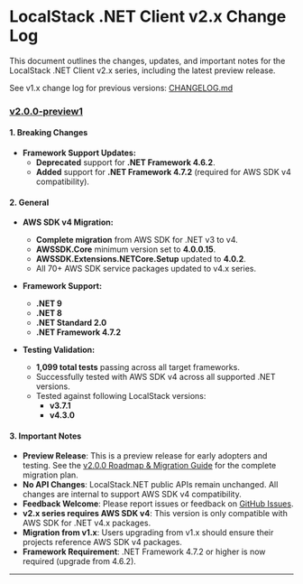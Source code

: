 # LocalStack .NET Client v2.x Change Log

This document outlines the changes, updates, and important notes for the LocalStack .NET Client v2.x series, including the latest preview release.

See v1.x change log for previous versions: [CHANGELOG.md](https://github.com/localstack-dotnet/localstack-dotnet-client/blob/sdkv3-lts/CHANGELOG.md)

### [v2.0.0-preview1](https://github.com/localstack-dotnet/localstack-dotnet-client/releases/tag/v2.0.0-preview1)

#### 1. Breaking Changes

- **Framework Support Updates:**
  - **Deprecated** support for **.NET Framework 4.6.2**.
  - **Added** support for **.NET Framework 4.7.2** (required for AWS SDK v4 compatibility).

#### 2. General

- **AWS SDK v4 Migration:**
  - **Complete migration** from AWS SDK for .NET v3 to v4.
  - **AWSSDK.Core** minimum version set to **4.0.0.15**.
  - **AWSSDK.Extensions.NETCore.Setup** updated to **4.0.2**.
  - All 70+ AWS SDK service packages updated to v4.x series.

- **Framework Support:**
  - **.NET 9**
  - **.NET 8**  
  - **.NET Standard 2.0**
  - **.NET Framework 4.7.2**

- **Testing Validation:**
  - **1,099 total tests** passing across all target frameworks.
  - Successfully tested with AWS SDK v4 across all supported .NET versions.
  - Tested against following LocalStack versions:
    - **v3.7.1**
    - **v4.3.0**

#### 3. Important Notes

- **Preview Release**: This is a preview release for early adopters and testing. See the [v2.0.0 Roadmap & Migration Guide](https://github.com/localstack-dotnet/localstack-dotnet-client/discussions/45) for the complete migration plan.
- **No API Changes**: LocalStack.NET public APIs remain unchanged. All changes are internal to support AWS SDK v4 compatibility.
- **Feedback Welcome**: Please report issues or feedback on [GitHub Issues](https://github.com/localstack-dotnet/localstack-dotnet-client/issues).
- **v2.x series requires AWS SDK v4**: This version is only compatible with AWS SDK for .NET v4.x packages.
- **Migration from v1.x**: Users upgrading from v1.x should ensure their projects reference AWS SDK v4 packages.
- **Framework Requirement**: .NET Framework 4.7.2 or higher is now required (upgrade from 4.6.2).

---
